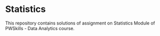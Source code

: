 # Statistics
This repository contains solutions of assignment on Statistics Module of PWSkills - Data Analytics course.
